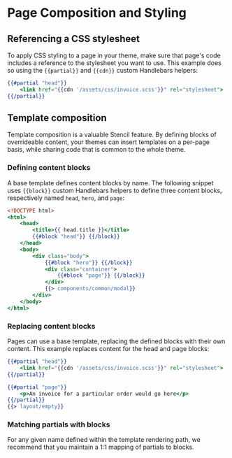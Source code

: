 # Page Composition and Styling



## Referencing a CSS stylesheet

To apply CSS styling to a page in your theme, make sure that page's code includes a reference to the stylesheet you want to use. This example does so using the `{{partial}}` and `{{cdn}}` custom Handlebars helpers:


```handlebars title="Example of stylesheet link inserted with Handlebars" lineNumbers
{{#partial "head"}}
    <link href="{{cdn '/assets/css/invoice.scss'}}" rel="stylesheet">
{{/partial}}
```

## Template composition

Template composition is a valuable Stencil feature. By defining blocks of overrideable content, your themes can insert templates on a per-page basis, while sharing code that is common to the whole theme.

### Defining content blocks

A base template defines content blocks by name. The following snippet uses `{{block}}` custom Handlebars helpers to define three content blocks, respectively named `head`, `hero`, and `page`:


```handlebars title="Example content block templates/layout/base.html" lineNumbers
<!DOCTYPE html>
<html>
    <head>
        <title>{{ head.title }}</title>
        {{#block "head"}} {{/block}}
    </head>
    <body>
        <div class="body">
		    {{#block "hero"}} {{/block}}
		    <div class="container">
		        {{#block "page"}} {{/block}}
		    </div>
		    {{> components/common/modal}}
        </div>
    </body>
</html>
```

### Replacing content blocks

Pages can use a base template, replacing the defined blocks with their own content. This example replaces content for the head and page blocks:


```handlebars title="Example of replacing content blocks /templates/pages/account/orders/invoice.html" lineNumbers
{{#partial "head"}}
    <link href="{{cdn '/assets/css/invoice.scss'}}" rel="stylesheet">
{{/partial}}

{{#partial "page"}}
    <p>An invoice for a particular order would go here</p>
{{/partial}}
{{> layout/empty}}
```

### Matching partials with blocks

For any given name defined within the template rendering path, we recommend that you maintain a 1:1 mapping of partials to blocks.
